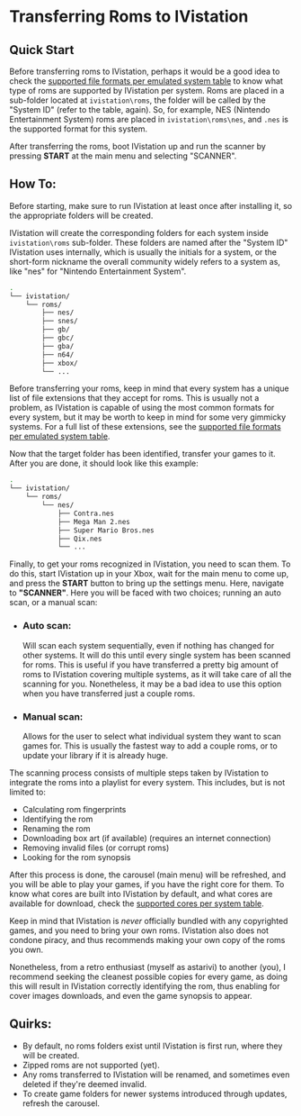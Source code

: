 # Transferring Roms to IVistation

## Quick Start

Before transferring roms to IVistation, perhaps it would be a good idea to check the 
[supported file formats per emulated system table](../Extensions.tsv) to know what type of roms are supported by
IVistation per system. Roms are placed in a sub-folder located at `ivistation\roms`, the folder will be called by the
"System ID" (refer to the table, again). So, for example, NES (Nintendo Entertainment System) roms are placed in
`ivistation\roms\nes`, and `.nes` is the supported format for this system.

After transferring the roms, boot IVistation up and run the scanner by pressing **START** at the main menu and
selecting "SCANNER".

## How To:

Before starting, make sure to run IVistation at least once after installing it, so the appropriate folders will be
created.

IVistation will create the corresponding folders for each system inside `ivistation\roms` sub-folder. These folders
are named after the "System ID" IVistation uses internally, which is usually the initials for a system, or the
short-form nickname the overall community widely refers to a system as, like "nes" for "Nintendo Entertainment System".

```bash
.
└── ivistation/
    └── roms/
        ├── nes/
        ├── snes/
        ├── gb/
        ├── gbc/
        ├── gba/
        ├── n64/
        ├── xbox/
        └── ...
```

Before transferring your roms, keep in mind that every system has a unique list of file extensions that they accept for
roms. This is usually not a problem, as IVistation is capable of using the most common formats for every system, but
it may be worth to keep in mind for some very gimmicky systems. For a full list of these extensions, see the
[supported file formats per emulated system table](../Extensions.tsv).

Now that the target folder has been identified, transfer your games to it. After you are done, it should look like this
example:

```bash
.
└── ivistation/
    └── roms/
        └── nes/
            ├── Contra.nes
            ├── Mega Man 2.nes
            ├── Super Mario Bros.nes
            ├── Qix.nes
            └── ...
```

Finally, to get your roms recognized in IVistation, you need to scan them. To do this, start IVistation up in your Xbox,
wait for the main menu to come up, and press the **START** button to bring up the settings menu. Here, navigate to
**"SCANNER"**. Here you will be faced with two choices; running an auto scan, or a manual scan:

- ### Auto scan:
    Will scan each system sequentially, even if nothing has changed for other systems. It will do this until every 
    single system has been scanned for roms. This is useful if you have transferred a pretty big amount of roms to
    IVistation covering multiple systems, as it will take care of all the scanning for you. Nonetheless, it may be a bad
    idea to use this option when you have transferred just a couple roms.
- ### Manual scan:
    Allows for the user to select what individual system they want to scan games for. This is usually the fastest way
    to add a couple roms, or to update your library if it is already huge.

The scanning process consists of multiple steps taken by IVistation to integrate the roms into a playlist for every
system. This includes, but is not limited to:

- Calculating rom fingerprints
- Identifying the rom
- Renaming the rom
- Downloading box art (if available) (requires an internet connection)
- Removing invalid files (or corrupt roms)
- Looking for the rom synopsis

After this process is done, the carousel (main menu) will be refreshed, and you will be able to play your games,
if you have the right core for them. To know what cores are built into IVistation by default, and what cores
are available for download, check the [supported cores per system table](../Cores.tsv).

Keep in mind that IVistation is *never* officially bundled with any copyrighted games, and you need to bring your own
roms. IVistation also does not condone piracy, and thus recommends making your own copy of the roms you own.

Nonetheless, from a retro enthusiast (myself as astarivi) to another (you), I recommend seeking the cleanest
possible copies for every game, as doing this will result in IVistation correctly identifying the rom, thus enabling
for cover images downloads, and even the game synopsis to appear.

## Quirks:
 - By default, no roms folders exist until IVistation is first run, where they will be created.
 - Zipped roms are not supported (yet).
 - Any roms transferred to IVistation will be renamed, and sometimes even deleted if they're deemed invalid.
 - To create game folders for newer systems introduced through updates, refresh the carousel.

